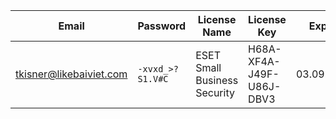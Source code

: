 | Email | Password | License Name | License Key | Expiry |
|-------|----------|--------------|-------------|--------|
| tkisner@likebaiviet.com | `-xvxd_>?S1.V#C` | ESET Small Business Security | H68A-XF4A-J49F-U86J-DBV3 | 03.09.2025 |
